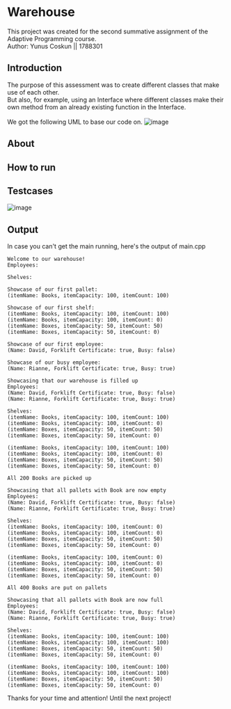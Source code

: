 # Warehouse
This project was created for the second summative assignment of the Adaptive Programming course.<br>
Author: Yunus Coskun || 1788301

## Introduction
The purpose of this assessment was to create different classes that make use of each other.<br> 
But also, for example, using an Interface where different classes make their own method from an already existing function in the Interface.<br><br>
We got the following UML to base our code on.
![image](https://github.com/Iceblok/AP_FA2_Warehouse/assets/113879683/bdbebbaa-b5a3-44f9-a8bf-2831c60fed1d)<br>

## About

## How to run

## Testcases
![image](https://github.com/Iceblok/AP_FA2_Warehouse/assets/113879683/19c4ad06-a77e-474e-a551-fa9eee787f68)

## Output
In case you can't get the main running, here's the output of main.cpp
```
Welcome to our warehouse!
Employees: 

Shelves: 

Showcase of our first pallet:
(itemName: Books, itemCapacity: 100, itemCount: 100)

Showcase of our first shelf:
(itemName: Books, itemCapacity: 100, itemCount: 100)
(itemName: Books, itemCapacity: 100, itemCount: 0)
(itemName: Boxes, itemCapacity: 50, itemCount: 50)
(itemName: Boxes, itemCapacity: 50, itemCount: 0)

Showcase of our first employee:
(Name: David, Forklift Certificate: true, Busy: false)

Showcase of our busy employee:
(Name: Rianne, Forklift Certificate: true, Busy: true)

Showcasing that our warehouse is filled up
Employees: 
(Name: David, Forklift Certificate: true, Busy: false)
(Name: Rianne, Forklift Certificate: true, Busy: true)

Shelves: 
(itemName: Books, itemCapacity: 100, itemCount: 100)
(itemName: Books, itemCapacity: 100, itemCount: 0)
(itemName: Boxes, itemCapacity: 50, itemCount: 50)
(itemName: Boxes, itemCapacity: 50, itemCount: 0)

(itemName: Books, itemCapacity: 100, itemCount: 100)
(itemName: Books, itemCapacity: 100, itemCount: 0)
(itemName: Boxes, itemCapacity: 50, itemCount: 50)
(itemName: Boxes, itemCapacity: 50, itemCount: 0)

All 200 Books are picked up

Showcasing that all pallets with Book are now empty
Employees:
(Name: David, Forklift Certificate: true, Busy: false)
(Name: Rianne, Forklift Certificate: true, Busy: true)

Shelves:
(itemName: Books, itemCapacity: 100, itemCount: 0)
(itemName: Books, itemCapacity: 100, itemCount: 0)
(itemName: Boxes, itemCapacity: 50, itemCount: 50)
(itemName: Boxes, itemCapacity: 50, itemCount: 0)

(itemName: Books, itemCapacity: 100, itemCount: 0)
(itemName: Books, itemCapacity: 100, itemCount: 0)
(itemName: Boxes, itemCapacity: 50, itemCount: 50)
(itemName: Boxes, itemCapacity: 50, itemCount: 0)

All 400 Books are put on pallets

Showcasing that all pallets with Book are now full
Employees:
(Name: David, Forklift Certificate: true, Busy: false)
(Name: Rianne, Forklift Certificate: true, Busy: true)

Shelves:
(itemName: Books, itemCapacity: 100, itemCount: 100)
(itemName: Books, itemCapacity: 100, itemCount: 100)
(itemName: Boxes, itemCapacity: 50, itemCount: 50)
(itemName: Boxes, itemCapacity: 50, itemCount: 0)

(itemName: Books, itemCapacity: 100, itemCount: 100)
(itemName: Books, itemCapacity: 100, itemCount: 100)
(itemName: Boxes, itemCapacity: 50, itemCount: 50)
(itemName: Boxes, itemCapacity: 50, itemCount: 0)
```

Thanks for your time and attention! Until the next project!
